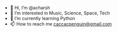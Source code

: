 - 👋 Hi, I’m @acharsh
- 👀 I’m interested in Music, Science, Space, Tech
- 🌱 I’m currently learning Python
- 📫 How to reach me caccacpenguin@gmail.com
